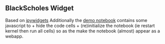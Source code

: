 ## BlackScholes Widget

Based on [ipywidgets](https://ipywidgets.readthedocs.io/en/latest/)
Additionally the [demo notebook](http://nbviewer.ipython.org/github/oscar6echo/BlackScholesWidget/blob/master/demo_blackscholes_widget.ipynb) contains some javascript to
    + hide the code cells
    + (re)initialize the notebook (ie restart kernel then run all cells)
so as the make the notebook (almost) appear as a webapp.
